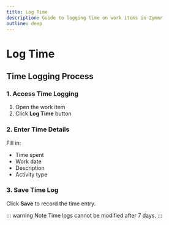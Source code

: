 ```yaml
---
title: Log Time
description: Guide to logging time on work items in Zymmr
outline: deep
---
```


# Log Time

## Time Logging Process

### 1. Access Time Logging

1. Open the work item
2. Click **Log Time** button

### 2. Enter Time Details

Fill in:

- Time spent
- Work date
- Description
- Activity type

### 3. Save Time Log

Click **Save** to record the time entry.

::: warning Note
Time logs cannot be modified after 7 days.
:::
